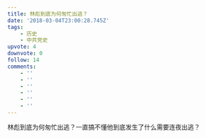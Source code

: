 ```yaml
---
title: 林彪到底为何匆忙出逃？
date: '2018-03-04T23:00:28.745Z'
tags:
    - 历史
    - 中共党史
upvote: 4
downvote: 0
follow: 14
comments:
    - ''
    - ''
    - ''
    - ''
    - ''
    - ''
---
```


林彪到底为何匆忙出逃？一直搞不懂他到底发生了什么需要连夜出逃？
